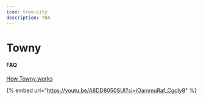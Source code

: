 ```yaml
---
icon: tree-city
description: TBA
---
```


# Towny

#### FAQ

[How Towny works](https://github.com/TownyAdvanced/Towny/wiki/How-Towny-Works)



{% embed url="https://youtu.be/A8DD8050SUI?si=iOammuRaf_CgcIy8" %}
